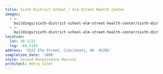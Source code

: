 ```yaml
---
title: Sixth District School / Elm Street Health Center
images:
  - >-
    buildings/sixth-district-school-elm-street-health-center/sixth-district-school-elm-street-health-center-0_ojxi0p
  - >-
    buildings/sixth-district-school-elm-street-health-center/sixth-district-school-elm-street-health-center-1_wlzbxc
location:
  lat: 39.1122
  lng: -84.5193
address: '1522 Elm Street, Cincinnati, OH  45202'
completion_date: '1896'
style: Second Renaissance Revival
architect: Henry Siter
---
```

